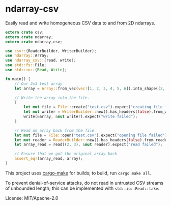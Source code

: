 # ndarray-csv

Easily read and write homogeneous CSV data to and from 2D ndarrays.

```rust
extern crate csv;
extern crate ndarray;
extern crate ndarray_csv;

use csv::{ReaderBuilder, WriterBuilder};
use ndarray::Array;
use ndarray_csv::{read, write};
use std::fs::File;
use std::io::{Read, Write};

fn main() {
    // Our 2x3 test array
    let array = Array::from_vec(vec![1, 2, 3, 4, 5, 6]).into_shape((2, 3)).unwrap();

    // Write the array into the file.
    {
        let mut file = File::create("test.csv").expect("creating file failed");
        let mut writer = WriterBuilder::new().has_headers(false).from_writer(file);
        write(&array, &mut writer).expect("write failed");
    }

    // Read an array back from the file
    let mut file = File::open("test.csv").expect("opening file failed");
    let mut reader = ReaderBuilder::new().has_headers(false).from_reader(file);
    let array_read = read((2, 3), &mut reader).expect("read failed");

    // Ensure that we got the original array back
    assert_eq!(array_read, array);
}
```

This project uses [cargo-make](https://sagiegurari.github.io/cargo-make/) for builds; to build,
run `cargo make all`.

To prevent denial-of-service attacks, do not read in untrusted CSV streams of unbounded length;
this can be implemented with `std::io::Read::take`.

License: MIT/Apache-2.0
